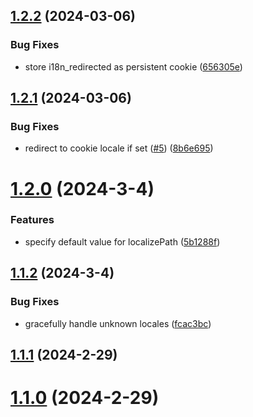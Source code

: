 

## [1.2.2](https://github.com/globalbrain/nuxt-i18n/compare/v1.2.1...v1.2.2) (2024-03-06)


### Bug Fixes

* store i18n_redirected as persistent cookie ([656305e](https://github.com/globalbrain/nuxt-i18n/commit/656305e370cc930b5b7c1026cc32f31628fc185a))

## [1.2.1](https://github.com/globalbrain/nuxt-i18n/compare/v1.2.0...v1.2.1) (2024-03-06)


### Bug Fixes

* redirect to cookie locale if set ([#5](https://github.com/globalbrain/nuxt-i18n/issues/5)) ([8b6e695](https://github.com/globalbrain/nuxt-i18n/commit/8b6e695e0ce4f063ffa0eb4ccd0a4ec0817e3eb8))

# [1.2.0](https://github.com/globalbrain/nuxt-i18n/compare/v1.1.2...v1.2.0) (2024-3-4)


### Features

* specify default value for localizePath ([5b1288f](https://github.com/globalbrain/nuxt-i18n/commit/5b1288fb2cfa19527c72a169c80addeade01e788))

## [1.1.2](https://github.com/globalbrain/nuxt-i18n/compare/v1.1.1...v1.1.2) (2024-3-4)


### Bug Fixes

* gracefully handle unknown locales ([fcac3bc](https://github.com/globalbrain/nuxt-i18n/commit/fcac3bc9f7ab031dd4a808ddbfc92a953919a9a0))

## [1.1.1](https://github.com/globalbrain/nuxt-i18n/compare/v1.1.0...v1.1.1) (2024-2-29)

# [1.1.0](https://github.com/globalbrain/nuxt-i18n/compare/v1.0.20...v1.1.0) (2024-2-29)
